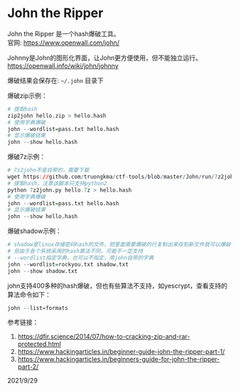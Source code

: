 # John the Ripper

John the Ripper 是一个hash爆破工具。  
官网: https://www.openwall.com/john/  

Johnny是John的图形化界面，让John更方便使用，但不能独立运行。  
https://openwall.info/wiki/john/johnny  

爆破结果会保存在: `~/.john` 目录下  

爆破zip示例：  
```r
# 提取hash
zip2john hello.zip > hello.hash
# 使用字典爆破
john --wordlist=pass.txt hello.hash
# 显示爆破结果
john --show hello.hash
```

爆破7z示例：  
```r
# 7z2john不是自带的，需要下载
wget https://github.com/truongkma/ctf-tools/blob/master/John/run/7z2john.py
# 提取hash，注意该脚本只支持python2
python 7z2john.py hello.7z > hello.hash
# 使用字典爆破
john --wordlist=pass.txt hello.hash
# 显示爆破结果
john --show hello.hash
```

爆破shadow示例：  
```r
# shadow是linux存储密码hash的文件，把里面需要爆破的行复制出来存到新文件就可以爆破了，不需要unshadow之类的工具
# 但由于各个系统采用的hash算法不同，可能不一定支持
# --wordlist指定字典，也可以不指定，用john自带的字典
john --wordlist=rockyou.txt shadow.txt
john --show shadow.txt
```

john支持400多种的hash爆破，但也有些算法不支持，如yescrypt，查看支持的算法命令如下：  
```r
john --list=formats
```


参考链接：  
1. https://dfir.science/2014/07/how-to-cracking-zip-and-rar-protected.html
2. https://www.hackingarticles.in/beginner-guide-john-the-ripper-part-1/
3. https://www.hackingarticles.in/beginners-guide-for-john-the-ripper-part-2/


2021/9/29  

